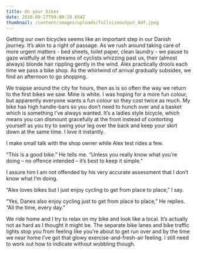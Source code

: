 ```yaml
---
title: On your bikes
date: 2018-09-27T09:00:29.654Z
thumbnail: /content/images/uploads/fullsizeoutput_8df.jpeg
---
```

Getting our own bicycles seems like an important step in our Danish journey. It’s akin to a right of passage. As we rush around taking care of more urgent matters - bed sheets, toilet paper, clean laundry - we pause to gaze wistfully at the streams of cyclists whizzing past us, their (almost always) blonde hair rippling gently in the wind. Alex practically drools each time we pass a bike shop. As the whirlwind of arrival gradually subsides, we find an afternoon to go shopping.

We traipse around the city for hours, then as is so often the way we return to the first bikes we saw. Mine is white. I was hoping for a more fun colour, but apparently everyone wants a fun colour so they cost twice as much. My bike has high handle-bars so you don’t need to hunch over and a basket which is something I’ve always wanted. It’s a ladies style bicycle, which means you can dismount gracefully at the front instead of contorting yourself as you try to swing your leg over the back and keep your skirt down at the same time. I love it instantly.

I make small talk with the shop owner while Alex test rides a few. 

“This is a good bike.” He tells me. “Unless you really know what you’re doing – no offence intended – it’s best to keep it simple.”

I assure him I am not offended by his very accurate assessment that I don’t know what I’m doing. 

“Alex loves bikes but I just enjoy cycling to get from place to place,” I say.

“Yes, Danes also enjoy cycling just to get from place to place,” He replies. “All the time, every day.”

We ride home and I try to relax on my bike and look like a local. It’s actually not as hard as I thought it might be. The separate bike lanes and bike traffic lights stop you from feeling like you’re about to get run over and by the time we near home I’ve got that glowy exercise-and-fresh-air feeling. I still need to work out how to indicate without wobbling though.
